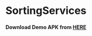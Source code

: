 # SortingServices

#### Download Demo APK from [HERE](https://github.com/myinnos/SortingServices/blob/master/app-release.apk "APK")
